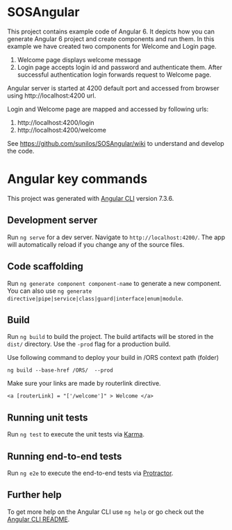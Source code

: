 # SOSAngular

This project contains example code of Angular 6. It depicts how you can generate Angular 6 project and create components and run them.
In this example we have created two components for Welcome and Login page.

1.	Welcome page displays welcome message
1.	Login page accepts login id and password and authenticate them. After successful authentication login forwards request to Welcome page.

Angular server is started at 4200 default port and accessed from browser using http://localhost:4200 url.

Login and Welcome page are mapped and accessed by following urls:

1.	http://localhost:4200/login
1.	http://localhost:4200/welcome

See https://github.com/sunilos/SOSAngular/wiki to understand and develop the code.

# Angular key commands 

This project was generated with [Angular CLI](https://github.com/angular/angular-cli) version 7.3.6.

## Development server

Run `ng serve` for a dev server. Navigate to `http://localhost:4200/`. The app will automatically reload if you change any of the source files.

## Code scaffolding

Run `ng generate component component-name` to generate a new component. You can also use `ng generate directive|pipe|service|class|guard|interface|enum|module`.

## Build

Run `ng build` to build the project. The build artifacts will be stored in the `dist/` directory. Use the `-prod` flag for a production build.

Use following command to deploy your build in /ORS context path (folder)

`ng build --base-href /ORS/  --prod`

Make sure your links are made by routerlink directive.

`<a [routerLink] = "['/welcome']" > Welcome </a>` 


## Running unit tests

Run `ng test` to execute the unit tests via [Karma](https://karma-runner.github.io).

## Running end-to-end tests

Run `ng e2e` to execute the end-to-end tests via [Protractor](http://www.protractortest.org/).

## Further help

To get more help on the Angular CLI use `ng help` or go check out the [Angular CLI README](https://github.com/angular/angular-cli/blob/master/README.md).

